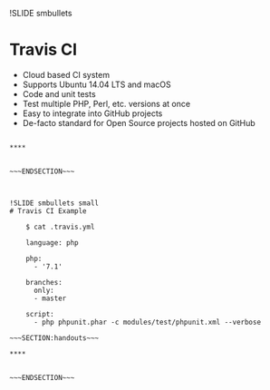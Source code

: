 !SLIDE smbullets
# Travis CI

* Cloud based CI system
* Supports Ubuntu 14.04 LTS and macOS
* Code and unit tests
* Test multiple PHP, Perl, etc. versions at once
* Easy to integrate into GitHub projects
* De-facto standard for Open Source projects hosted on GitHub

~~~SECTION:handouts~~~

****


~~~ENDSECTION~~~



!SLIDE smbullets small
# Travis CI Example

    $ cat .travis.yml

    language: php

    php:
      - '7.1'

    branches:
      only:
      - master

    script:
      - php phpunit.phar -c modules/test/phpunit.xml --verbose

~~~SECTION:handouts~~~

****


~~~ENDSECTION~~~

